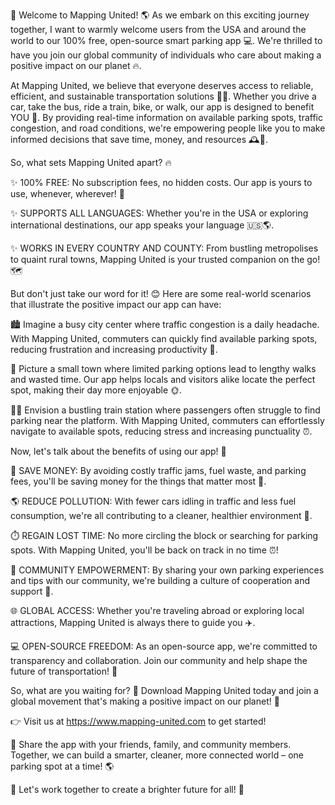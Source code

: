🎉 Welcome to Mapping United! 🌎 As we embark on this exciting journey together, I want to warmly welcome users from the USA and around the world to our 100% free, open-source smart parking app 💻. We're thrilled to have you join our global community of individuals who care about making a positive impact on our planet 🔥.

At Mapping United, we believe that everyone deserves access to reliable, efficient, and sustainable transportation solutions 🚗💨. Whether you drive a car, take the bus, ride a train, bike, or walk, our app is designed to benefit YOU 👫. By providing real-time information on available parking spots, traffic congestion, and road conditions, we're empowering people like you to make informed decisions that save time, money, and resources 🕰️💸.

So, what sets Mapping United apart? 🔥

✨ 100% FREE: No subscription fees, no hidden costs. Our app is yours to use, whenever, wherever! 💯

✨ SUPPORTS ALL LANGUAGES: Whether you're in the USA or exploring international destinations, our app speaks your language 🇺🇸🌎.

✨ WORKS IN EVERY COUNTRY AND COUNTY: From bustling metropolises to quaint rural towns, Mapping United is your trusted companion on the go! 🗺️

But don't just take our word for it! 😊 Here are some real-world scenarios that illustrate the positive impact our app can have:

🏙️ Imagine a busy city center where traffic congestion is a daily headache. With Mapping United, commuters can quickly find available parking spots, reducing frustration and increasing productivity 💼.

🚂 Picture a small town where limited parking options lead to lengthy walks and wasted time. Our app helps locals and visitors alike locate the perfect spot, making their day more enjoyable 🌞.

🏃‍♂️ Envision a bustling train station where passengers often struggle to find parking near the platform. With Mapping United, commuters can effortlessly navigate to available spots, reducing stress and increasing punctuality ⏰.

Now, let's talk about the benefits of using our app! 🤩

💸 SAVE MONEY: By avoiding costly traffic jams, fuel waste, and parking fees, you'll be saving money for the things that matter most 💸.

🌎 REDUCE POLLUTION: With fewer cars idling in traffic and less fuel consumption, we're all contributing to a cleaner, healthier environment 🌿.

⏱️ REGAIN LOST TIME: No more circling the block or searching for parking spots. With Mapping United, you'll be back on track in no time ⏰!

🎉 COMMUNITY EMPOWERMENT: By sharing your own parking experiences and tips with our community, we're building a culture of cooperation and support 🤝.

🌐 GLOBAL ACCESS: Whether you're traveling abroad or exploring local attractions, Mapping United is always there to guide you ✈️.

💻 OPEN-SOURCE FREEDOM: As an open-source app, we're committed to transparency and collaboration. Join our community and help shape the future of transportation! 🚀

So, what are you waiting for? 🎉 Download Mapping United today and join a global movement that's making a positive impact on our planet! 👋

👉 Visit us at https://www.mapping-united.com to get started!

📱 Share the app with your friends, family, and community members. Together, we can build a smarter, cleaner, more connected world – one parking spot at a time! 🌎

💪 Let's work together to create a brighter future for all! 👫